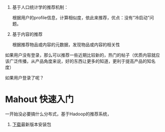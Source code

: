 1. 基于人口统计学的推荐机制：  
    
    根据用户的profile信息，计算相似度，依此来推荐，优点：没有“冷启动”问题。 

2. 基于内容的推荐
    
    根据推荐物品或内容的元数据，发现物品或内容的相关性




如果用户没有登录，那么可以推荐一些近期比较新的，热门的帖子（优质内容就应该广泛传播，从产品角度来说，好的东西让更多的知道，更利于提高产品的知名度）

如果用户登录了呢？  


Mahout 快速入门
========================
一开始没必要搞什么分布式，基于Hadoop的推荐系统，
1. [下载](http://www.apache.org/dyn/closer.cgi/mahout/)最新版本安装包

    
